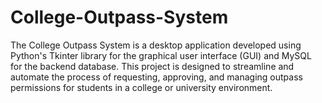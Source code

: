 # College-Outpass-System
The College Outpass System is a desktop application developed using Python's Tkinter library for the graphical user interface (GUI) and MySQL for the backend database. This project is designed to streamline and automate the process of requesting, approving, and managing outpass permissions for students in a college or university environment.
